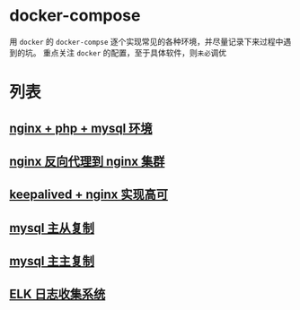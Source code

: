 # docker-compose

用 `docker` 的 `docker-compse` 逐个实现常见的各种环境，并尽量记录下来过程中遇到的坑。
重点关注 `docker` 的配置，至于具体软件，则`未必`调优


# 列表

## [nginx + php + mysql 环境](nginx-php-mysql)


## [nginx 反向代理到 nginx 集群](nginx-cluster)


## [keepalived + nginx 实现高可](keepalived-nginx)


## [mysql 主从复制](mysql-master-slave)


## [mysql 主主复制](mysql-master-master)


## [ELK 日志收集系统](elk-logstash-kibana)
